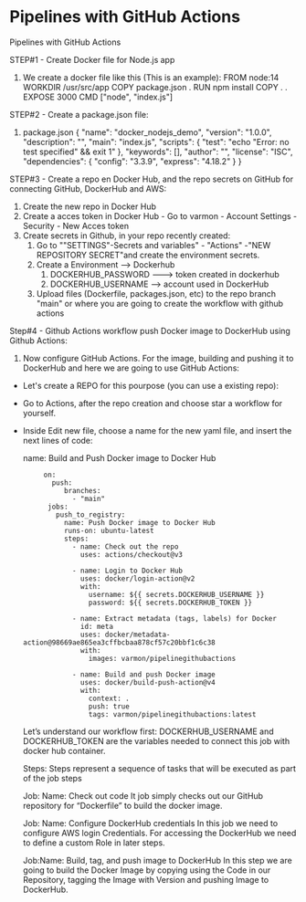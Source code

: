 # Pipelines with GitHub Actions
Pipelines with GitHub Actions


STEP#1 - Create Docker file for Node.js app
1. We create a docker file like this (This is an example):
	FROM node:14
	WORKDIR /usr/src/app
	COPY package.json .
	RUN npm install
	COPY . .
	EXPOSE 3000
	CMD ["node", "index.js"]

STEP#2 - Create a package.json file:

1. package.json
{
    "name":
    "docker_nodejs_demo",
    "version": "1.0.0",
    "description": "",
    "main": "index.js",
    "scripts": {
        "test": "echo \"Error: no test specified\" && exit 1"
    },
    "keywords": [],
    "author": "",
    "license": "ISC",
    "dependencies": {
        "config": "3.3.9",
        "express": "4.18.2"
    }
}

STEP#3 - Create a repo en Docker Hub, and the repo secrets on GitHub for connecting GitHub, DockerHub and AWS:

1. Create the new repo in Docker Hub
2. Create  a acces token in Docker Hub -  Go to varmon - Account Settings - Security - New Acces token
3. Create secrets in Github, in your repo recently created:
	1. Go to ""SETTINGS"-Secrets and variables" - "Actions" -"NEW REPOSITORY SECRET"and create  the environment secrets.
	2. Create a Environment --> Dockerhub
		1. DOCKERHUB_PASSWORD ---> token created in dockerhub
		2. DOCKERHUB_USERNAME --> account used in DockerHub
	3. Upload files (Dockerfile, packages.json, etc) to the repo branch "main" or  where you  are going to create the workflow with github actions 

Step#4 - Github Actions workflow push Docker image to DockerHub using Github Actions:

1. Now configure GitHub Actions. For the image, building and pushing it to DockerHub and here we are going to use GitHub Actions:
 - Let's create a REPO for this pourpose (you can use a existing repo):
 - Go to Actions, after the repo creation and choose star a workflow for yourself.
 - Inside Edit new file, choose a name for the new yaml file, and insert the next lines of code:
		
      name: Build and Push Docker image to Docker Hub
		
			on: 
			  push:
			     branches: 
			       - "main"
			 jobs:
			   push_to_registry:
			     name: Push Docker image to Docker Hub
			     runs-on: ubuntu-latest
			     steps:
			       - name: Check out the repo
			         uses: actions/checkout@v3
			       
			       - name: Login to Docker Hub
			         uses: docker/login-action@v2
			         with:
			           username: ${{ secrets.DOCKERHUB_USERNAME }}
			           password: ${{ secrets.DOCKERHUB_TOKEN }}
			       
			       - name: Extract metadata (tags, labels) for Docker
			         id: meta
			         uses: docker/metadata-action@98669ae865ea3cffbcbaa878cf57c20bbf1c6c38
			         with:
			           images: varmon/pipelinegithubactions
			       
			       - name: Build and push Docker image
			         uses: docker/build-push-action@v4
			         with:
			           context: .
			           push: true
			           tags: varmon/pipelinegithubactions:latest

	Let’s understand our workflow first:
	  DOCKERHUB_USERNAME and DOCKERHUB_TOKEN are the variables needed to connect this job with docker hub container.
    
	Steps: Steps represent a sequence of tasks that will be executed as part of the job steps
  
	Job: Name: Check out code
	  It job simply checks out our GitHub repository for “Dockerfile” to build the docker image.
    
	Job: Name: Configure DockerHub credentials
	  In this job we need to configure AWS login Credentials. For accessing the DockerHub we need to define a custom Role in later steps.
    
	Job:Name: Build, tag, and push image to DockerHub
	  In this step we are going to build the Docker Image by copying using the Code in our Repository, tagging the Image with Version and pushing Image to DockerHub.
